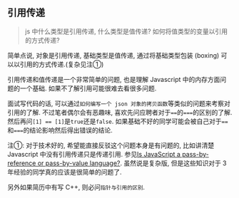 ## 引用传递

> js 中什么类型是引用传递, 什么类型是值传递? 如何将值类型的变量以引用的方式传递?

简单点说, 对象是引用传递, 基础类型是值传递, 通过将基础类型包装 \(boxing\) 可以以引用的方式传递.\(复杂见注①\)

引用传递和值传递是一个非常简单的问题, 也是理解 Javascript 中的内存方面问题的一个基础. 如果不了解引用可能很难去看很多问题.

面试写代码的话, 可以通过`如何编写一个 json 对象的拷贝函数`等类似的问题来考察对引用的了解. 不过笔者偶尔会有恶趣味, 喜欢先问应聘者对于`==`的`===`的区别的了解. 然后再问`[1] == [1]`是`true`还是`false`. 如果基础不好的同学可能会被自己对于`==`和`===`的结论影响然后得出错误的结论.

注①: 对于技术好的, 希望能直接反驳这个问题本身是有问题的, 比如讲清楚 Javascript 中没有引用传递只是传递引用. 参见[Is JavaScript a pass-by-reference or pass-by-value language?](http://stackoverflow.com/questions/518000/is-javascript-a-pass-by-reference-or-pass-by-value-language). 虽然说是复杂版, 但是这些知识对于 3年经验的同学真的应该是很简单的问题了.

另外如果简历中有写 C++, 则必问`指针与引用的区别`.

